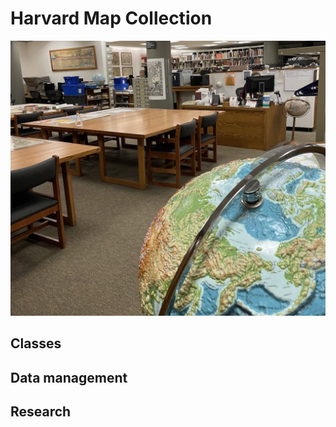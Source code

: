 # Harvard Map Collection

![Photograph of the Harvard Map Collection](media/map-collection.png)

## Classes

## Data management

## Research